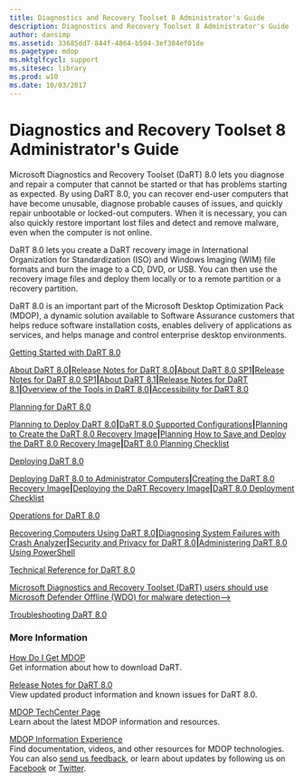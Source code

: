 ```yaml
---
title: Diagnostics and Recovery Toolset 8 Administrator's Guide
description: Diagnostics and Recovery Toolset 8 Administrator's Guide
author: dansimp
ms.assetid: 33685dd7-844f-4864-b504-3ef384ef01de
ms.pagetype: mdop
ms.mktglfcycl: support
ms.sitesec: library
ms.prod: w10
ms.date: 10/03/2017
---
```



# Diagnostics and Recovery Toolset 8 Administrator's Guide


Microsoft Diagnostics and Recovery Toolset (DaRT) 8.0 lets you diagnose and repair a computer that cannot be started or that has problems starting as expected. By using DaRT 8.0, you can recover end-user computers that have become unusable, diagnose probable causes of issues, and quickly repair unbootable or locked-out computers. When it is necessary, you can also quickly restore important lost files and detect and remove malware, even when the computer is not online.

DaRT 8.0 lets you create a DaRT recovery image in International Organization for Standardization (ISO) and Windows Imaging (WIM) file formats and burn the image to a CD, DVD, or USB. You can then use the recovery image files and deploy them locally or to a remote partition or a recovery partition.

DaRT 8.0 is an important part of the Microsoft Desktop Optimization Pack (MDOP), a dynamic solution available to Software Assurance customers that helps reduce software installation costs, enables delivery of applications as services, and helps manage and control enterprise desktop environments.

<a href="" id="getting-started-with-dart-8-0"></a>[Getting Started with DaRT 8.0](getting-started-with-dart-80-dart-8.md)  

[About DaRT 8.0](about-dart-80-dart-8.md)**|**[Release Notes for DaRT 8.0](release-notes-for-dart-80--dart-8.md)**|**[About DaRT 8.0 SP1](about-dart-80-sp1.md)**|**[Release Notes for DaRT 8.0 SP1](release-notes-for-dart-80-sp1.md)**|**[About DaRT 8.1](about-dart-81.md)**|**[Release Notes for DaRT 8.1](release-notes-for-dart-81.md)**|**[Overview of the Tools in DaRT 8.0](overview-of-the-tools-in-dart-80-dart-8.md)**|**[Accessibility for DaRT 8.0](accessibility-for-dart-80-dart-8.md)

<a href="" id="planning-for-dart-8-0"></a>[Planning for DaRT 8.0](planning-for-dart-80-dart-8.md)  

[Planning to Deploy DaRT 8.0](planning-to-deploy-dart-80-dart-8.md)**|**[DaRT 8.0 Supported Configurations](dart-80-supported-configurations-dart-8.md)**|**[Planning to Create the DaRT 8.0 Recovery Image](planning-to-create-the-dart-80-recovery-image-dart-8.md)**|**[Planning How to Save and Deploy the DaRT 8.0 Recovery Image](planning-how-to-save-and-deploy-the-dart-80-recovery-image-dart-8.md)**|**[DaRT 8.0 Planning Checklist](dart-80-planning-checklist-dart-8.md)

<a href="" id="deploying-dart-8-0"></a>[Deploying DaRT 8.0](deploying-dart-80-dart-8.md)  

[Deploying DaRT 8.0 to Administrator Computers](deploying-dart-80-to-administrator-computers-dart-8.md)**|**[Creating the DaRT 8.0 Recovery Image](creating-the-dart-80-recovery-image-dart-8.md)**|**[Deploying the DaRT Recovery Image](deploying-the-dart-recovery-image-dart-8.md)**|**[DaRT 8.0 Deployment Checklist](dart-80-deployment-checklist-dart-8.md)

<a href="" id="operations-for-dart-8-0"></a>[Operations for DaRT 8.0](operations-for-dart-80-dart-8.md)  

[Recovering Computers Using DaRT 8.0](recovering-computers-using-dart-80-dart-8.md)**|**[Diagnosing System Failures with Crash Analyzer](diagnosing-system-failures-with-crash-analyzer--dart-8.md)**|**[Security and Privacy for DaRT 8.0](security-and-privacy-for-dart-80-dart-8.md)**|**[Administering DaRT 8.0 Using PowerShell](administering-dart-80-using-powershell-dart-8.md)

<a href="" id="technical-reference-for-dart-8-0"></a>[Technical Reference for DaRT 8.0](technical-reference-for-dart-80-new-ia.md)  

[Microsoft Diagnostics and Recovery Toolset (DaRT) users should use Microsoft Defender Offline (WDO) for malware detection-->](use-windows-defender-offline-wdo-for-malware-protection-not-dart.md)

<a href="" id="troubleshooting-dart-8-0"></a>[Troubleshooting DaRT 8.0](troubleshooting-dart-80-dart-8.md)  

### More Information

<a href="" id="how-do-i-get-mdop"></a>[How Do I Get MDOP](https://go.microsoft.com/fwlink/?LinkId=322049)  
Get information about how to download DaRT.

<a href="" id="release-notes-for-dart-8-0"></a>[Release Notes for DaRT 8.0](release-notes-for-dart-80--dart-8.md)  
View updated product information and known issues for DaRT 8.0.

<a href="" id="mdop-techcenter-page"></a>[MDOP TechCenter Page](https://go.microsoft.com/fwlink/p/?LinkId=225286)  
Learn about the latest MDOP information and resources.

<a href="" id="mdop-information-experience"></a>[MDOP Information Experience](https://go.microsoft.com/fwlink/p/?LinkId=236032)  
Find documentation, videos, and other resources for MDOP technologies. You can also [send us feedback](mailto:MDOPDocs@microsoft.com), or learn about updates by following us on [Facebook](https://go.microsoft.com/fwlink/p/?LinkId=242445) or [Twitter](https://go.microsoft.com/fwlink/p/?LinkId=242447).

 

 





